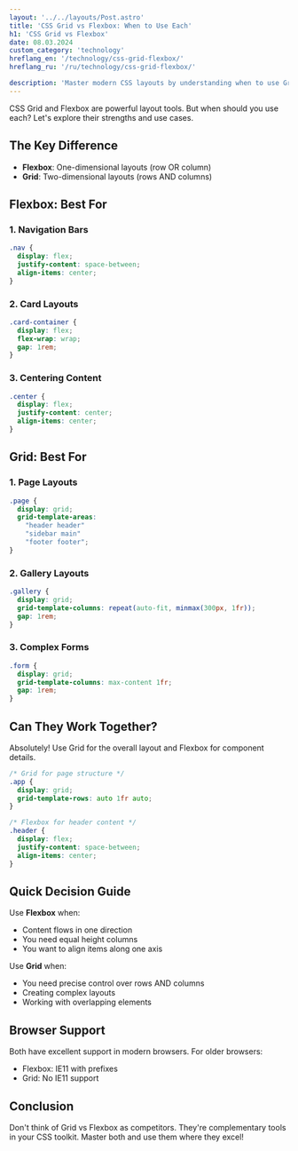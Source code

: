```yaml
---
layout: '../../layouts/Post.astro'
title: 'CSS Grid vs Flexbox: When to Use Each'
h1: 'CSS Grid vs Flexbox'
date: 08.03.2024
custom_category: 'technology'
hreflang_en: '/technology/css-grid-flexbox/'
hreflang_ru: '/ru/technology/css-grid-flexbox/'

description: 'Master modern CSS layouts by understanding when to use Grid and when to use Flexbox.'
---
```


CSS Grid and Flexbox are powerful layout tools. But when should you use each? Let's explore their strengths and use cases.
## The Key Difference

- **Flexbox**: One-dimensional layouts (row OR column)
- **Grid**: Two-dimensional layouts (rows AND columns)

## Flexbox: Best For

### 1. Navigation Bars

```css
.nav {
  display: flex;
  justify-content: space-between;
  align-items: center;
}
```

### 2. Card Layouts

```css
.card-container {
  display: flex;
  flex-wrap: wrap;
  gap: 1rem;
}
```

### 3. Centering Content

```css
.center {
  display: flex;
  justify-content: center;
  align-items: center;
}
```

## Grid: Best For

### 1. Page Layouts

```css
.page {
  display: grid;
  grid-template-areas:
    "header header"
    "sidebar main"
    "footer footer";
}
```

### 2. Gallery Layouts

```css
.gallery {
  display: grid;
  grid-template-columns: repeat(auto-fit, minmax(300px, 1fr));
  gap: 1rem;
}
```

### 3. Complex Forms

```css
.form {
  display: grid;
  grid-template-columns: max-content 1fr;
  gap: 1rem;
}
```

## Can They Work Together?

Absolutely! Use Grid for the overall layout and Flexbox for component details.

```css
/* Grid for page structure */
.app {
  display: grid;
  grid-template-rows: auto 1fr auto;
}

/* Flexbox for header content */
.header {
  display: flex;
  justify-content: space-between;
  align-items: center;
}
```

## Quick Decision Guide

Use **Flexbox** when:
- Content flows in one direction
- You need equal height columns
- You want to align items along one axis

Use **Grid** when:
- You need precise control over rows AND columns
- Creating complex layouts
- Working with overlapping elements

## Browser Support

Both have excellent support in modern browsers. For older browsers:
- Flexbox: IE11 with prefixes
- Grid: No IE11 support

## Conclusion

Don't think of Grid vs Flexbox as competitors. They're complementary tools in your CSS toolkit. Master both and use them where they excel! 
